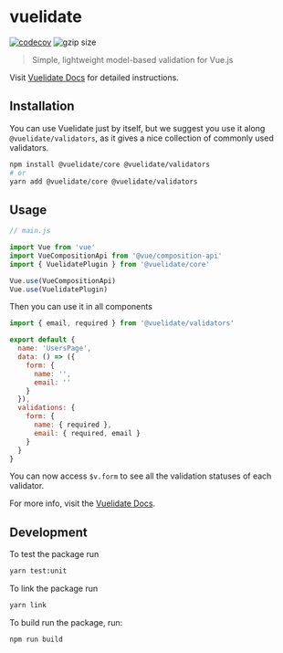 # vuelidate
[![codecov](https://codecov.io/gh/vuelidate/vuelidate/branch/master/graph/badge.svg)](https://codecov.io/gh/vuelidate/vuelidate)
![gzip size](http://img.badgesize.io/vuelidate/vuelidate/master/dist/vuelidate.min.js.svg?compression=gzip)

> Simple, lightweight model-based validation for Vue.js

Visit [Vuelidate Docs](https://vuelidate-next.netlify.org) for detailed instructions.

## Installation

You can use Vuelidate just by itself, but we suggest you use it along `@vuelidate/validators`, as it gives a nice collection of commonly used validators.

```bash
npm install @vuelidate/core @vuelidate/validators
# or
yarn add @vuelidate/core @vuelidate/validators
```

## Usage

```js
// main.js

import Vue from 'vue'
import VueCompositionApi from '@vue/composition-api'
import { VuelidatePlugin } from '@vuelidate/core'

Vue.use(VueCompositionApi)
Vue.use(VuelidatePlugin)

```

Then you can use it in all components

```js
import { email, required } from '@vuelidate/validators'

export default {
  name: 'UsersPage',
  data: () => ({
    form: {
      name: '',
      email: ''
    } 
  }),
  validations: {
    form: {
      name: { required },
      email: { required, email }
    } 
  }
}
```

You can now access `$v.form` to see all the validation statuses of each validator.

For more info, visit the [Vuelidate Docs](https://vuelidate-next.netlify.org).

## Development
To test the package run

```bash
yarn test:unit
```

To link the package run

```bash
yarn link
```

To build run the package, run: 

```bash
npm run build
```
